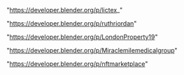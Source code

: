 "https://developer.blender.org/p/lictex_"

"https://developer.blender.org/p/ruthriordan"

"https://developer.blender.org/p/LondonProperty19"

"https://developer.blender.org/p/Miraclemilemedicalgroup"

"https://developer.blender.org/p/nftmarketplace"

 
